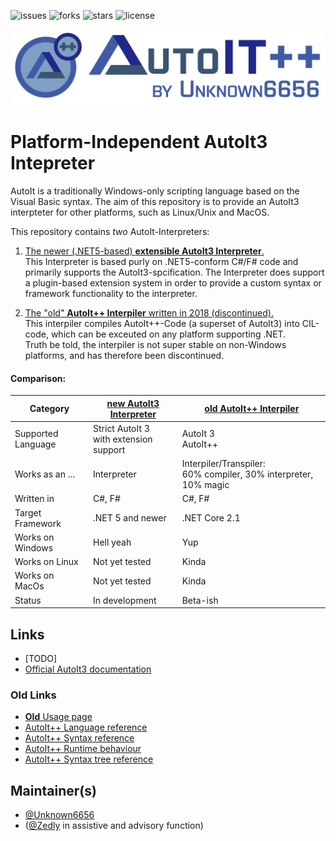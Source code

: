 ﻿![issues](https://img.shields.io/github/issues/Unknown6656/AutoIt-Interpreter)
![forks](https://img.shields.io/github/forks/Unknown6656/AutoIt-Interpreter)
![stars](https://img.shields.io/github/stars/Unknown6656/AutoIt-Interpreter)
![license](https://img.shields.io/github/license/Unknown6656/AutoIt-Interpreter)

![Banner image](old/artwork/banner.png)

# Platform-Independent AutoIt3 Intepreter

AutoIt is a traditionally Windows-only scripting language based on the Visual Basic syntax.
The aim of this repository is to provide an AutoIt3 interpteter for other platforms, such as Linux/Unix and MacOS.

This repository contains _two_ AutoIt-Interpreters:

 1. [The newer (.NET5-based) **extensible AutoIt3 Interpreter**.](new/readme.md)
    <br/>
    This Interpreter is based purly on .NET5-conform C#/F# code and primarily supports the AutoIt3-spcification.
    The Interpreter does support a plugin-based extension system in order to provide a custom syntax or framework functionality to the interpreter.

 1. [The "old" **AutoIt++ Interpiler** written in 2018 (discontinued).](old/readme.md)
    <br/>
    This interpiler compiles AutoIt++-Code (a superset of AutoIt3) into CIL-code, which can be exceuted on any platform supporting .NET.
    <br/>
    Truth be told, the interpiler is not super stable on non-Windows platforms, and has therefore been discontinued.


#### Comparison:

Category | [new AutoIt3 Interpreter](new/readme.md) | [old AutoIt++ Interpiler](old/readme.md)
---------|---------------------|--------------------
Supported Language| Strict AutoIt 3<br/>with extension support | AutoIt 3<br/>AutoIt++ 
Works as an ... | Interpreter | Interpiler/Transpiler:<br/>60% compiler, 30% interpreter, 10% magic 
Written in | C#, F# | C#, F#
Target Framework | .NET 5 and newer | .NET Core 2.1
Works on Windows | Hell yeah | Yup
Works on Linux | Not yet tested | Kinda
Works on MacOs | Not yet tested | Kinda
Status | In development | Beta-ish


## Links

 - [TODO]
 - [Official AutoIt3 documentation](https://www.autoitscript.com/autoit3/docs/)

### Old Links

 - [**Old** Usage page](old/doc/usage.md)
 - [AutoIt++ Language reference](old/doc/language.md)
 - [AutoIt++ Syntax reference](old/doc/syntax.md)
 - [AutoIt++ Runtime behaviour](old/doc/runtime.md)
 - [AutoIt++ Syntax tree reference](old/doc/syntax-tree.md)

## Maintainer(s)

 - [@Unknown6656](https://github.com/Unknown6656)
 - ([@Zedly](https://github.com/Zedly) in assistive and advisory function)
